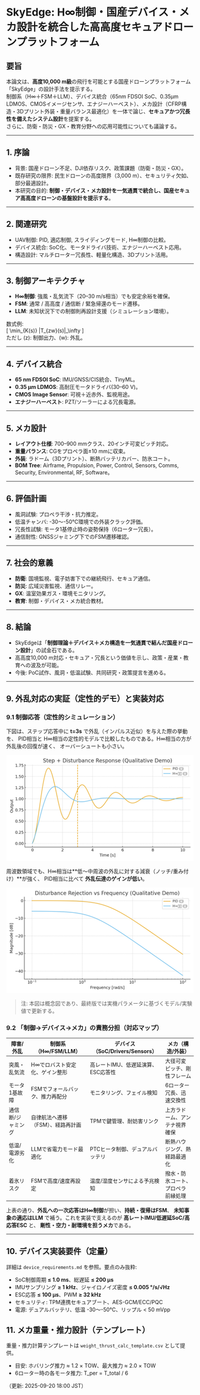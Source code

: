 # SkyEdge: H∞制御・国産デバイス・メカ設計を統合した高高度セキュアドローンプラットフォーム

## 要旨
本論文は、**高度10,000 m級**の飛行を可能とする国産ドローンプラットフォーム「SkyEdge」の設計手法を提示する。  
制御系（H∞＋FSM＋LLM）、デバイス統合（65nm FDSOI SoC、0.35µm LDMOS、CMOSイメージセンサ、エナジーハーベスト）、メカ設計（CFRP構造・3Dプリント外装・重量バランス最適化）を一体で論じ、**セキュアかつ冗長性を備えたシステム設計**を提案する。  
さらに、防衛・防災・GX・教育分野への応用可能性についても議論する。

---

## 1. 序論
- 背景: 国産ドローン不足、DJI依存リスク、政策課題（防衛・防災・GX）。  
- 既存研究の限界: 民生ドローンの高度限界（3,000 m）、セキュリティ欠如、部分最適設計。  
- 本研究の目的: **制御・デバイス・メカ設計を一気通貫で統合し、国産セキュア高高度ドローンの基盤設計を提示する**。

---

## 2. 関連研究
- UAV制御: PID, 適応制御, スライディングモード, H∞制御の比較。  
- デバイス統合: SoC化、モータドライバ技術、エナジーハーベスト応用。  
- 構造設計: マルチローター冗長性、軽量化構造、3Dプリント活用。

---

## 3. 制御アーキテクチャ
- **H∞制御**: 強風・乱気流下（20–30 m/s相当）でも安定余裕を確保。  
- **FSM**: 通常 / 高高度 / 通信断 / 緊急帰還のモード遷移。  
- **LLM**: 未知状況下での制御則再設計支援（シミュレーション環境）。  

数式例:  
\[
\min_{K(s)} \|T_{zw}(s)\|_\infty
\]  
ただし \(z\): 制御出力、\(w\): 外乱。

---

## 4. デバイス統合
- **65 nm FDSOI SoC**: IMU/GNSS/CIS統合、TinyML。  
- **0.35 µm LDMOS**: 高耐圧モータドライバ(30–60 V)。  
- **CMOS Image Sensor**: 可視＋近赤外、監視用途。  
- **エナジーハーベスト**: PZT/ソーラーによる冗長電源。

---

## 5. メカ設計
- **レイアウト仕様**: 700–900 mmクラス、20インチ可変ピッチ対応。  
- **重量バランス**: CGをプロペラ面±10 mmに収束。  
- **外装**: ラドーム（3Dプリント）、断熱バッテリカバー、防氷コート。  
- **BOM Tree**: Airframe, Propulsion, Power, Control, Sensors, Comms, Security, Environmental, RF, Software。  

---

## 6. 評価計画
- 風洞試験: プロペラ干渉・抗力推定。  
- 低温チャンバ: -30〜-50℃環境での外装クラック評価。  
- 冗長性試験: モータ1基停止時の姿勢保持（6ローター冗長）。  
- 通信耐性: GNSSジャミング下でのFSM遷移確認。

---

## 7. 社会的意義
- **防衛**: 国境監視、電子妨害下での継続飛行、セキュア通信。  
- **防災**: 広域災害監視、通信リレー。  
- **GX**: 温室効果ガス・環境モニタリング。  
- **教育**: 制御・デバイス・メカ統合教材。

---

## 8. 結論
- SkyEdgeは「**制御理論＋デバイス＋メカ構造を一気通貫で結んだ国産ドローン設計**」の試金石である。  
- 高高度10,000 m対応・セキュア・冗長という価値を示し、政策・産業・教育への波及が可能。  
- 今後: PoC試作、風洞・低温試験、共同研究・政策提言を進める。



---

## 9. 外乱対応の実証（定性的デモ）と実装対応

### 9.1 制御応答（定性的シミュレーション）
下図は、ステップ応答中に **t=3s** で外乱（インパルス近似）を与えた際の挙動を、
PID相当と H∞相当の定性的モデルで比較したものである。H∞相当の方が外乱後の回復が速く、
オーバーシュートも小さい。

![Step + Disturbance Response (qual.)](figures/fig_step_disturbance.png)

周波数領域でも、H∞相当は**低〜中周波の外乱に対する減衰（ノッチ/重み付け）**が強く、
PID相当に比べて **外乱伝達のゲインが低い**。

![Disturbance Rejection vs Frequency (qual.)](figures/fig_bode_disturbance.png)

> 注: 本図は概念図であり、最終版では実機パラメータに基づくモデル/実験値で更新する。

### 9.2 「制御→デバイス→メカ」の責務分担（対応マップ）

| 障害/外乱 | 制御系（H∞/FSM/LLM） | デバイス（SoC/Drivers/Sensors） | メカ（構造/外装） |
|---|---|---|---|
| 突風・乱気流 | H∞でロバスト安定化、ゲイン整形 | 高レートIMU、低遅延演算、ESC応答性 | 大径可変ピッチ、剛性フレーム |
| モータ1基故障 | FSMでフォールバック、推力再配分 | モニタリング、フェイル検知 | 6ローター冗長、迅速交換性 |
| 通信断/ジャミング | 自律航法へ遷移（FSM）、経路再計画 | TPMで鍵管理、耐妨害リンク | 上方ラドーム、アンテナ視界確保 |
| 低温/電源劣化 | LLMで省電力モード最適化 | PTCヒータ制御、デュアルバッテリ | 断熱ハウジング、熱経路最適化 |
| 着氷リスク | FSMで高度/速度再設定 | 温度/湿度センサによる予兆検知 | 撥水・防氷コート、プロペラ前縁処理 |

上表の通り、**外乱への一次応答はH∞制御**が担い、**持続・復帰はFSM**、
**未知事象の適応はLLM** で補う。これを実装で支えるのが **高レートIMU/低遅延SoC/高応答ESC** と、
**剛性・空力・耐環境を担うメカ**である。

---

## 10. デバイス実装要件（定量）
詳細は `device_requirements.md` を参照。要点のみ抜粋:  
- SoC制御周期 **≤ 1.0 ms**、総遅延 **≤ 200 µs**  
- IMUサンプリング **≥ 1 kHz**、ジャイロノイズ密度 **≤ 0.005 °/s/√Hz**  
- ESC応答 **≤ 100 µs**、PWM **≥ 32 kHz**  
- セキュリティ: TPM連携セキュアブート、AES-GCM/ECC/PQC  
- 電源: デュアルバッテリ、低温 -30〜-50℃、リップル < 50 mVpp  

## 11. メカ重量・推力設計（テンプレート）
重量・推力計算テンプレートは `weight_thrust_calc_template.csv` として提供。  
- 目安: ホバリング推力 ≈ 1.2 × TOW、最大推力 ≈ 2.0 × TOW  
- 6ローター時の各モータ推力: T_per = T_total / 6  

（更新: 2025-09-20 18:00 JST）
